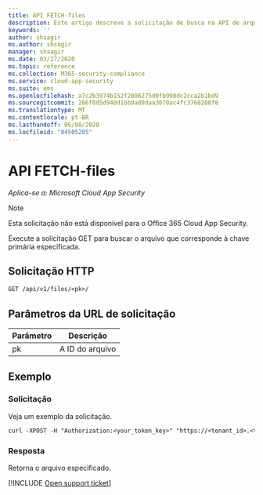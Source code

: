 ```yaml
---
title: API FETCH-files
description: Este artigo descreve a solicitação de busca na API de arquivos do Cloud App Security.
keywords: ''
author: shsagir
ms.author: shsagir
manager: shsagir
ms.date: 03/27/2020
ms.topic: reference
ms.collection: M365-security-compliance
ms.service: cloud-app-security
ms.suite: ems
ms.openlocfilehash: a7c2b3974b152f2006275d0fb990dc2cca2b1bd9
ms.sourcegitcommit: 286f8d5d940d1bb9a09daa3070ac4fc3768208f8
ms.translationtype: MT
ms.contentlocale: pt-BR
ms.lasthandoff: 06/08/2020
ms.locfileid: "84505205"
---
```

# <a name="fetch---files-api"></a>API FETCH-files

*Aplica-se a: Microsoft Cloud App Security*

> [!NOTE]
> Esta solicitação não está disponível para o Office 365 Cloud App Security.

Execute a solicitação GET para buscar o arquivo que corresponde à chave primária especificada.

## <a name="http-request"></a>Solicitação HTTP

```rest
GET /api/v1/files/<pk>/
```

## <a name="request-url-parameters"></a>Parâmetros da URL de solicitação

| Parâmetro | Descrição |
| --- | --- |
| pk | A ID do arquivo |

## <a name="example"></a>Exemplo

### <a name="request"></a>Solicitação

Veja um exemplo da solicitação.

```rest
curl -XPOST -H "Authorization:<your_token_key>" "https://<tenant_id>.<tenant_region>.contoso.com/api/v1/files/<pk>/"
```

### <a name="response"></a>Resposta

Retorna o arquivo especificado.

[!INCLUDE [Open support ticket](includes/support.md)]

